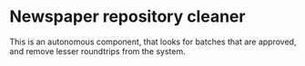 Newspaper repository cleaner
============================
This is an autonomous component, that looks for batches that are approved, and remove lesser roundtrips from the system.
